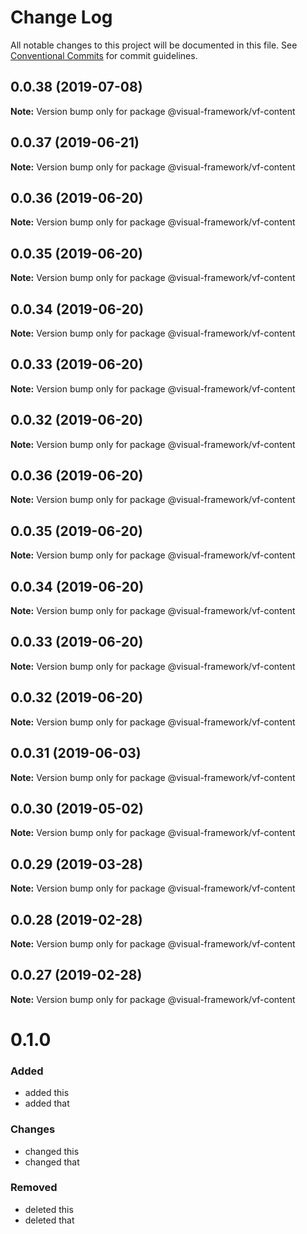 # Change Log

All notable changes to this project will be documented in this file.
See [Conventional Commits](https://conventionalcommits.org) for commit guidelines.

## 0.0.38 (2019-07-08)

**Note:** Version bump only for package @visual-framework/vf-content





## 0.0.37 (2019-06-21)

**Note:** Version bump only for package @visual-framework/vf-content





## 0.0.36 (2019-06-20)

**Note:** Version bump only for package @visual-framework/vf-content





## 0.0.35 (2019-06-20)

**Note:** Version bump only for package @visual-framework/vf-content





## 0.0.34 (2019-06-20)

**Note:** Version bump only for package @visual-framework/vf-content





## 0.0.33 (2019-06-20)

**Note:** Version bump only for package @visual-framework/vf-content





## 0.0.32 (2019-06-20)

**Note:** Version bump only for package @visual-framework/vf-content





## 0.0.36 (2019-06-20)

**Note:** Version bump only for package @visual-framework/vf-content





## 0.0.35 (2019-06-20)

**Note:** Version bump only for package @visual-framework/vf-content





## 0.0.34 (2019-06-20)

**Note:** Version bump only for package @visual-framework/vf-content





## 0.0.33 (2019-06-20)

**Note:** Version bump only for package @visual-framework/vf-content





## 0.0.32 (2019-06-20)

**Note:** Version bump only for package @visual-framework/vf-content





## 0.0.31 (2019-06-03)

**Note:** Version bump only for package @visual-framework/vf-content





## 0.0.30 (2019-05-02)

**Note:** Version bump only for package @visual-framework/vf-content





## 0.0.29 (2019-03-28)

**Note:** Version bump only for package @visual-framework/vf-content





## 0.0.28 (2019-02-28)

**Note:** Version bump only for package @visual-framework/vf-content





## 0.0.27 (2019-02-28)

**Note:** Version bump only for package @visual-framework/vf-content





# 0.1.0

### Added
- added this
- added that

### Changes

- changed this
- changed that

### Removed

- deleted this
- deleted that

